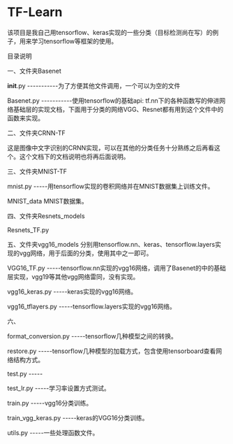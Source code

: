 # TF-Learn
该项目是我自己用tensorflow、keras实现的一些分类（目标检测尚在写）的例子，用来学习tensorflow等框架的使用。

目录说明

一、文件夹Basenet

   __init__.py    -----------为了方便其他文件调用，一个可以为空的文件
   
   Basenet.py     -----------使用tensorflow的基础api: tf.nn下的各种函数写的伸进网络基础层的实现文档，下面用于分类的网络VGG、Resnet都有用到这个文件中的函数来实现。
   
二、文件夹CRNN-TF

   这是图像中文字识别的CRNN实现，可以在其他的分类任务十分熟练之后再看这个。这个文档下的文档说明也将再后面说明。
   
三、文件夹MNIST-TF

   mnist.py    -----用tensorflow实现的卷积网络并在MNIST数据集上训练文件。
   
   MNIST_data  MNIST数据集。

四、文件夹Resnets_models

   Resnets_TF.py
   
五、文件夹vgg16_models       分别用tensorflow.nn、keras、tensorflow.layers实现的vgg网络，用于后面的分类，使用其中之一即可。

   VGG16_TF.py    -----tensorflow.nn实现的vgg16网络，调用了Basenet的中的基础层实现，vgg19等其他vgg网络雷同，没有实现。
   
   vgg16_keras.py    -----keras实现的vgg16网络。
   
   vgg16_tflayers.py    -----tensorflow.layers实现的vgg16网络。

六、

   format_conversion.py    -----tensorflow几种模型之间的转换。
   
   restore.py    -----tensorflow几种模型的加载方式，包含使用tensorboard查看网络结构方式。
   
   test.py    -----
   
   test_lr.py    -----学习率设置方式测试。
   
   train.py    -----vgg16分类训练。
   
   train_vgg_keras.py    -----keras的VGG16分类训练。
   
   utils.py    -----一些处理函数文件。

